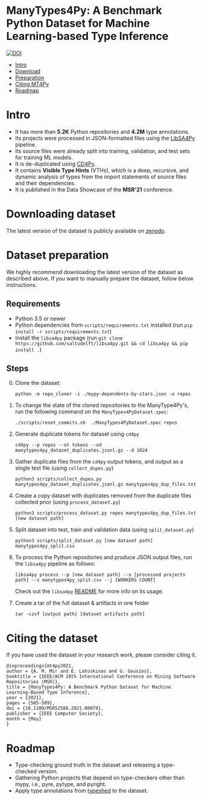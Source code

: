 # ManyTypes4Py: A Benchmark Python Dataset for Machine Learning-based Type Inference
[![DOI](https://zenodo.org/badge/DOI/10.5281/zenodo.4719447.svg)](https://doi.org/10.5281/zenodo.4719447)

- [Intro](#intro)
- [Download](#downloading-dataset)
- [Preparation](#dataset-preparation)
- [Citing MT4Py](#citing-the-dataset)
- [Roadmap](#roadmap)

# Intro
- It has more than **5.2K** Python repositories and **4.2M** type annotations.
- Its projects were processed in JSON-formatted files using the [LibSA4Py](https://github.com/saltudelft/libsa4py) pipeline.
- Its source files were already split into training, validation, and test sets for training ML models.
- It is de-duplicated using [CD4Py](https://github.com/saltudelft/CD4Py).
- It contains **Visible Type Hints** (VTHs), which is a deep, recursive, and dynamic analysis of types from the import statements of source files and their dependencies.
- It is published in the Data Showcase of the **MSR'21** conference.

# Downloading dataset
The latest version of the dataset is publicly available on [zenodo](https://zenodo.org/record/4719447).

# Dataset preparation
We highly recommend downloading the latest version of the dataset as described above. If you want to manually prepare the dataset, follow below instructions.

## Requirements

* Python 3.5 or newer
* Python dependencies from `scripts/requirements.txt` installed (run `pip install -r scripts/requirements.txt`)
* Install the `libsa4py` package (run `git clone https://github.com/saltudelft/libsa4py.git && cd libsa4py && pip install .`)

## Steps

0. Clone the dataset:

    ```
    python -m repo_cloner -i ./mypy-dependents-by-stars.json -o repos
    ```
    
1. To change the state of the cloned repositories to the ManyType4Py's, run the following command on the `ManyTypes4PyDataset.spec`:
    
    ```
    ./scripts/reset_commits.sh  ./ManyTypes4PyDataset.spec repos
    ``` 

2. Generate duplicate tokens for dataset using `cd4py`

    ```
    cd4py --p repos --ot tokens --od manytypes4py_dataset_duplicates.jsonl.gz --d 1024
    ```

3. Gather duplicate files from the `cd4py` output tokens, and output as a single text file (using `collect_dupes.py`)

    ```
    python3 scripts/collect_dupes.py manytypes4py_dataset_duplicates.jsonl.gz manytypes4py_dup_files.txt
    ```

4. Create a copy dataset with duplicates removed from the duplicate files collected prior (using `process_dataset.py`)

    ```
    python3 scripts/process_dataset.py repos manytypes4py_dup_files.txt [new dataset path]
    ```

5. Split dataset into test, train and validation data (using `split_dataset.py`)

    ```
    python3 scripts/split_dataset.py [new dataset path] manytypes4py_split.csv
    ```

6. To process the Python repositories and produce JSON output files, run the `libsa4py` pipeline as follows:

    ```
    libsa4py process --p [new dataset path] --o [processed projects path] --s manytypes4py_split.csv --j [WORKERS COUNT]
    ```

    Check out the `libsa4py` [README](https://github.com/saltudelft/libsa4py#usage) for more info on its usage.
    
6. Create a tar of the full dataset & artifacts in one folder

    ```
    tar -czvf [output path] [dataset artifacts path]
    ```

# Citing the dataset
If you have used the dataset in your research work, please consider citing it.

```
@inproceedings{mt4py2021,
author = {A. M. Mir and E. Latoskinas and G. Gousios},
booktitle = {IEEE/ACM 18th International Conference on Mining Software Repositories (MSR)},
title = {ManyTypes4Py: A Benchmark Python Dataset for Machine Learning-Based Type Inference},
year = {2021},
pages = {585-589},
doi = {10.1109/MSR52588.2021.00079},
publisher = {IEEE Computer Society},
month = {May}
}
```

# Roadmap
- Type-checking ground truth in the dataset and releasing a type-checked version.
- Gathering Python projects that depend on type-checkers other than mypy, i.e., pyre, pytype, and pyright.
- Apply type annotations from [typeshed](https://github.com/python/typeshed) to the dataset.